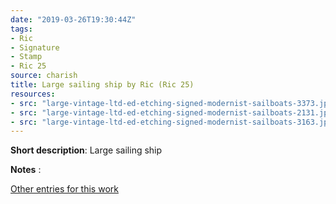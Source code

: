 ```yaml
---
date: "2019-03-26T19:30:44Z"
tags:
- Ric
- Signature
- Stamp
- Ric 25
source: charish
title: Large sailing ship by Ric (Ric 25)
resources:
- src: "large-vintage-ltd-ed-etching-signed-modernist-sailboats-3373.jpeg"
- src: "large-vintage-ltd-ed-etching-signed-modernist-sailboats-2131.jpeg"
- src: "large-vintage-ltd-ed-etching-signed-modernist-sailboats-3163.jpeg"
---
```


**Short description**:&nbsp;Large sailing ship

**Notes** :

[Other entries for this work](/tags/Ric-25)
